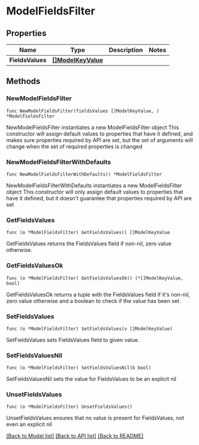 # ModelFieldsFilter

## Properties

Name | Type | Description | Notes
------------ | ------------- | ------------- | -------------
**FieldsValues** | [**[]ModelKeyValue**](ModelKeyValue.md) |  | 

## Methods

### NewModelFieldsFilter

`func NewModelFieldsFilter(fieldsValues []ModelKeyValue, ) *ModelFieldsFilter`

NewModelFieldsFilter instantiates a new ModelFieldsFilter object
This constructor will assign default values to properties that have it defined,
and makes sure properties required by API are set, but the set of arguments
will change when the set of required properties is changed

### NewModelFieldsFilterWithDefaults

`func NewModelFieldsFilterWithDefaults() *ModelFieldsFilter`

NewModelFieldsFilterWithDefaults instantiates a new ModelFieldsFilter object
This constructor will only assign default values to properties that have it defined,
but it doesn't guarantee that properties required by API are set

### GetFieldsValues

`func (o *ModelFieldsFilter) GetFieldsValues() []ModelKeyValue`

GetFieldsValues returns the FieldsValues field if non-nil, zero value otherwise.

### GetFieldsValuesOk

`func (o *ModelFieldsFilter) GetFieldsValuesOk() (*[]ModelKeyValue, bool)`

GetFieldsValuesOk returns a tuple with the FieldsValues field if it's non-nil, zero value otherwise
and a boolean to check if the value has been set.

### SetFieldsValues

`func (o *ModelFieldsFilter) SetFieldsValues(v []ModelKeyValue)`

SetFieldsValues sets FieldsValues field to given value.


### SetFieldsValuesNil

`func (o *ModelFieldsFilter) SetFieldsValuesNil(b bool)`

 SetFieldsValuesNil sets the value for FieldsValues to be an explicit nil

### UnsetFieldsValues
`func (o *ModelFieldsFilter) UnsetFieldsValues()`

UnsetFieldsValues ensures that no value is present for FieldsValues, not even an explicit nil

[[Back to Model list]](../README.md#documentation-for-models) [[Back to API list]](../README.md#documentation-for-api-endpoints) [[Back to README]](../README.md)



